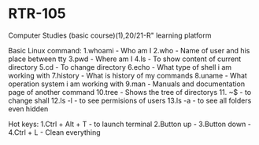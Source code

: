# RTR-105
Computer Studies (basic course)(1),20/21-R" learning platform 

Basic Linux command:
1.whoami - Who am I
2.who - Name of user and his place between tty
3.pwd - Where am I
4.ls - To show content of current directory
5.cd - To change directory
6.echo - What type of shell i am working with
7.history - What is history of my commands
8.uname - What operation system i am working with
9.man - Manuals and documentation page of another command
10.tree - Shows the tree of directorys 
11. ~$ - to change shall
12.ls -l - to see permisions of users
13.ls -a - to see all folders even hidden 

Hot keys:
1.Ctrl + Alt + T - to launch terminal
2.Button up - 
3.Button down - 
4.Ctrl + L - Clean everything
